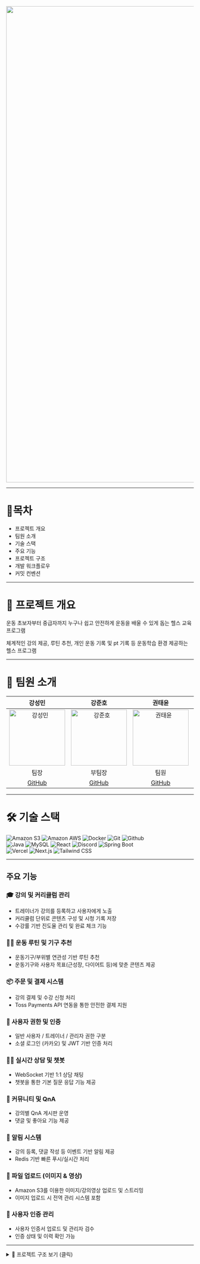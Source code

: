 <div align="center">
<img width="1277" alt="스크린샷 2025-05-27 오후 1 12 05" src="https://github.com/user-attachments/assets/a30b7a7b-0658-4501-9c64-7c96a81c92a1" />
</div>

---

# 🫧목차
+ 프로젝트 개요
+ 팀원 소개
+ 기술 스택
+ 주요 기능
+ 프로젝트 구조
+ 개발 워크플로우
+ 커밋 컨벤션

---

# 📖 프로젝트 개요

운동 초보자부터 중급자까지 누구나 쉽고 안전하게 운동을 배울 수 있게 돕는 헬스 교육 프로그램

체계적인 강의 제공, 루틴 추천, 개인 운동 기록 및 pt 기록 등 운동학습 환경 제공하는 헬스 프로그램



---

# 👥 팀원 소개

| 강성민 | 강준호 | 권태윤 | 유광륜 | 최정인 |
|:------------------------------------------:|:--------------------------------------:|:---------------------------------------:|:-----------------------------------------:|:-----------------------------------------:|
|     <img src="여기안에 이미지" alt="강성민" width="150">     |   <img src="여기안에 이미지" alt="강준호" width="150">   |   <img src="여기안에 이미지" alt="권태윤" width="150">    |    <img src="여기안에 이미지" alt="유광륜" width="150">     |     <img src="여기안에 이미지" alt="최정인" width="150">    |
|                     팀장                     |                  부팀장                   |                   팀원                    |                    팀원                     |                    팀원                     |
| [GitHub]() | [GitHub](https://github.com/0320kangk) | [GitHub]() | [GitHub](https://github.com/yoogwangryun) | [GitHub]() |

---


# 🛠️ 기술 스택

![Amazon S3](https://img.shields.io/badge/Amazon%20S3-569A31?style=for-the-badge&logo=Amazon%20S3&logoColor=white)
![Amazon AWS](https://img.shields.io/badge/Amazon%20AWS-232F3E?style=for-the-badge&logo=Amazon%20AWS&logoColor=white)
![Docker](https://img.shields.io/badge/Docker-2496ED?style=for-the-badge&logo=Docker&logoColor=white)
![Git](https://img.shields.io/badge/Git-F05032?style=for-the-badge&logo=Git&logoColor=white)
![Github](https://img.shields.io/badge/Github-181717?style=for-the-badge&logo=Github&logoColor=white)  
![Java](https://img.shields.io/badge/Java-007396?style=for-the-badge&logo=Java&logoColor=white)
![MySQL](https://img.shields.io/badge/MySQL-4479A1?style=for-the-badge&logo=MySQL&logoColor=white)
![React](https://img.shields.io/badge/React-61DAFB?style=for-the-badge&logo=React&logoColor=white)
![Discord](https://img.shields.io/badge/Discord-5865F2?style=for-the-badge&logo=Discord&logoColor=white)
![Spring Boot](https://img.shields.io/badge/Spring%20Boot-6DB33F?style=for-the-badge&logo=Spring%20Boot&logoColor=white)  
![Vercel](https://img.shields.io/badge/Vercel-000000?style=for-the-badge&logo=Vercel&logoColor=white)
![Next.js](https://img.shields.io/badge/Next.js-000000?style=for-the-badge&logo=Next.js&logoColor=white)
![Tailwind CSS](https://img.shields.io/badge/Tailwind%20CSS-06B6D4?style=for-the-badge&logo=Tailwind%20CSS&logoColor=white)

---


## 주요 기능

### 🎓 강의 및 커리큘럼 관리
- 트레이너가 강의를 등록하고 사용자에게 노출
- 커리큘럼 단위로 콘텐츠 구성 및 시청 기록 저장
- 수강률 기반 진도율 관리 및 완료 체크 기능

### 🏋️‍♀️ 운동 루틴 및 기구 추천
- 운동기구/부위별 연관성 기반 루틴 추천
- 운동기구와 사용자 목표(근성장, 다이어트 등)에 맞춘 콘텐츠 제공

### 📦 주문 및 결제 시스템
- 강의 결제 및 수강 신청 처리
- Toss Payments API 연동을 통한 안전한 결제 지원

### 👥 사용자 권한 및 인증
- 일반 사용자 / 트레이너 / 관리자 권한 구분
- 소셜 로그인 (카카오) 및 JWT 기반 인증 처리

### 🧑‍💬 실시간 상담 및 챗봇
- WebSocket 기반 1:1 상담 채팅
- 챗봇을 통한 기본 질문 응답 기능 제공

### 💬 커뮤니티 및 QnA
- 강의별 QnA 게시판 운영
- 댓글 및 좋아요 기능 제공

### 📩 알림 시스템
- 강의 등록, 댓글 작성 등 이벤트 기반 알림 제공
- Redis 기반 빠른 푸시/실시간 처리

### 📁 파일 업로드 (이미지 & 영상)
- Amazon S3를 이용한 이미지/강의영상 업로드 및 스트리밍
- 이미지 업로드 시 전역 관리 시스템 포함

### 🧾 사용자 인증 관리
- 사용자 인증서 업로드 및 관리자 검수
- 인증 상태 및 이력 확인 가능

---

 <details>
 <summary>📁 프로젝트 구조 보기 (클릭)</summary>

```plaintext
health-school/
├── .gitignore
├── build.gradle.kts
├── settings.gradle.kts
├── gradlew*                          # Gradle 실행 스크립트
├── uploads/                          # 업로드된 파일 저장 디렉토리
├── test/                             # 테스트 코드 디렉토리

├── src/
│   └── main/
│       ├── java/com/malnutrition/backend/
│       │   ├── domain/                    # 비즈니스 도메인 계층
│       │   │   ├── admin/                 # 관리자 대시보드, 사용자 관리
│       │   │   ├── alarm/                 # 알림 기능
│       │   │   ├── certification/         # 자격 인증 (유저, 카테고리 포함)
│       │   │   ├── chatbotmessage/        # 챗봇 메시지 관리
│       │   │   ├── chatroom/              # 채팅방 및 메시지
│       │   │   ├── counseling/            # 상담 및 스케줄링
│       │   │   ├── image/                 # 이미지 업로드/조회
│       │   │   ├── lecture/               # 강의 기능 (강의, 커리큘럼 등)
│       │   │   ├── machine/               # 운동기구 및 부위
│       │   │   ├── order/                 # 주문, 결제, 수강 등록
│       │   │   └── user/                  # 사용자 도메인
│       │   ├── global/                    # 전역 설정 및 공통 기능
│       │   │   ├── config/                # Spring, Security 설정
│       │   │   ├── exception/
│       │   │   ├── rq/                    # 로그인 유저 처리
│       │   │   └── ut/
│       │   └── maincontroller/
│       │       └── HealthSchoolApplication.java  # Spring Boot 메인 클래스
│
│       └── resources/
│           ├── application.yml
│           ├── application-dev.yml
│           ├── application-prod.yml
│           ├── application-test.yml
│           ├── application-secret.yml
│           └── application-secret.yml.default

